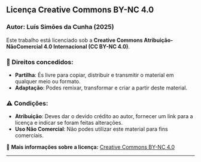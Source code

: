 ## Licença Creative Commons BY-NC 4.0

### Autor: Luís Simões da Cunha (2025)

Este trabalho está licenciado sob a **Creative Commons Atribuição-NãoComercial 4.0 Internacional (CC BY-NC 4.0)**.

### 📜 Direitos concedidos:
- **Partilha**: És livre para copiar, distribuir e transmitir o material em qualquer meio ou formato.
- **Adaptação**: Podes remixar, transformar e criar a partir deste material.

### ⚠️ Condições:
- **Atribuição**: Deves dar o devido crédito ao autor, fornecer um link para a licença e indicar se foram feitas alterações.
- **Uso Não Comercial**: Não podes utilizar este material para fins comerciais.

🔗 **Mais informações sobre a licença:** [Creative Commons BY-NC 4.0](https://creativecommons.org/licenses/by-nc/4.0/deed.pt)

---

